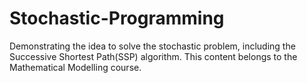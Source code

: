 # Stochastic-Programming
Demonstrating the idea to solve the stochastic problem, including the Successive Shortest Path(SSP) algorithm. This content belongs to the Mathematical Modelling course.
